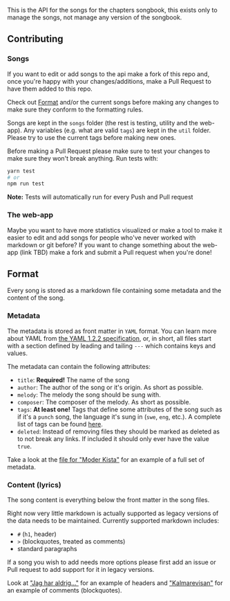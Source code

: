 This is the API for the songs for the chapters songbook, this exists only to manage the songs, not manage any version of the songbook.

## Contributing

### Songs

If you want to edit or add songs to the api make a fork of this repo and, once you're happy with your changes/additions, make a Pull Request to have them added to this repo.

Check out [Format](#format) and/or the current songs before making any changes to make sure they conform to the formatting rules.

Songs are kept in the `songs` folder (the rest is testing, utility and the web-app). Any variables (e.g. what are valid `tags`) are kept in the `util` folder. Please try to use the current tags before making new ones.

Before making a Pull Request please make sure to test your changes to make sure they won't break anything. Run tests with:

```sh
yarn test
# or
npm run test
```

**Note:** Tests will automatically run for every Push and Pull request

### The web-app

Maybe you want to have more statistics visualized or make a tool to make it easier to edit and add songs for people who've never worked with markdown or git before? If you want to change something about the web-app (link TBD) make a fork and submit a Pull request when you're done!

## Format

Every song is stored as a markdown file containing some metadata and the content of the song.

### Metadata

The metadata is stored as front matter in `YAML` format. You can learn more about YAML from [the YAML 1.2.2 specification](https://yaml.org/spec/1.2.2/), or, in short, all files start with a section defined by leading and tailing `---` which contains keys and values.

The metadata can contain the following attributes:

- `title`: **Required!** The name of the song
- `author`: The author of the song or it's origin. As short as possible.
- `melody`: The melody the song should be sung with.
- `composer`: The composer of the melody. As short as possible.
- `tags`: **At least one!** Tags that define some attributes of the song such as if it's a `punch` song, the language it's sung in (`swe`, `eng`, etc.). A complete list of tags can be found [here](util/tags.ts).
- `deleted`: Instead of removing files they should be marked as deleted as to not break any links. If included it should only ever have the value `true`.

Take a look at the [file for "Moder Kista"](songs/0.md) for an example of a full set of metadata.

### Content (lyrics)

The song content is everything below the front matter in the song files.

Right now very little markdown is actually supported as legacy versions of the data needs to be maintained. Currently supported markdown includes:

- `#` (`h1`, header)
- `>` (blockquotes, treated as comments)
- standard paragraphs

If a song you wish to add needs more options please first add an issue or Pull request to add support for it in legacy versions.

Look at ["Jag har aldrig..."](songs/10.md) for an example of headers and ["Kalmarevisan"](songs/12.md) for an example of comments (blockquotes).
